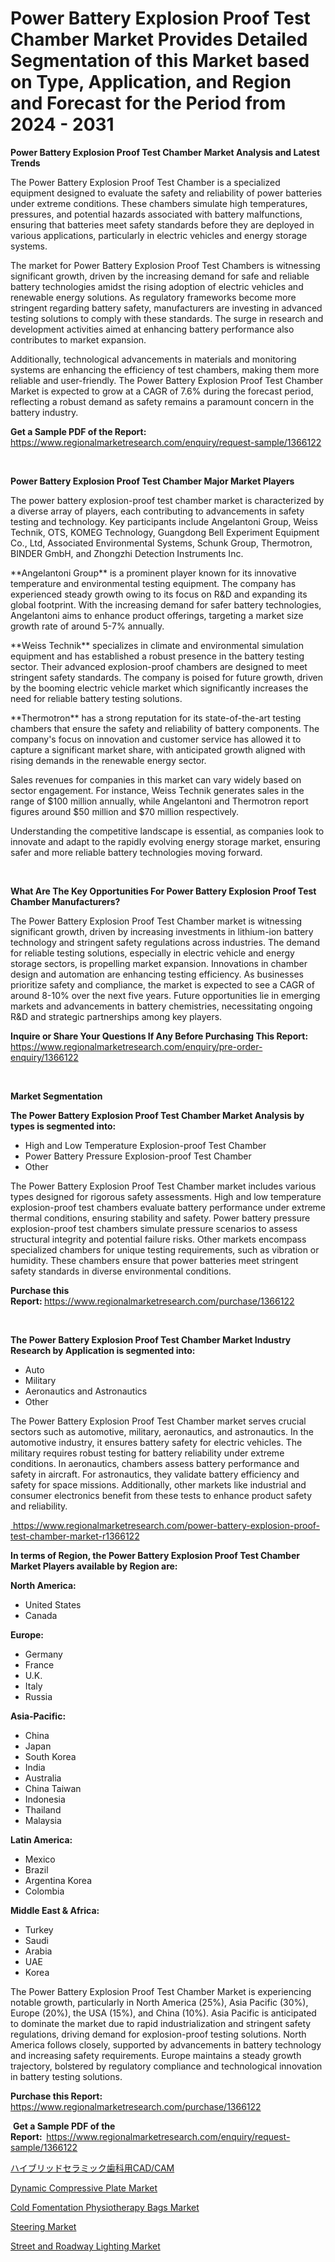 <p><h1>Power Battery Explosion Proof Test Chamber Market Provides Detailed Segmentation of this Market based on Type, Application, and Region and Forecast for the Period from 2024 - 2031</h1></p><p><strong>Power Battery Explosion Proof Test Chamber Market Analysis and Latest Trends</strong></p>
<p><p>The Power Battery Explosion Proof Test Chamber is a specialized equipment designed to evaluate the safety and reliability of power batteries under extreme conditions. These chambers simulate high temperatures, pressures, and potential hazards associated with battery malfunctions, ensuring that batteries meet safety standards before they are deployed in various applications, particularly in electric vehicles and energy storage systems.</p><p>The market for Power Battery Explosion Proof Test Chambers is witnessing significant growth, driven by the increasing demand for safe and reliable battery technologies amidst the rising adoption of electric vehicles and renewable energy solutions. As regulatory frameworks become more stringent regarding battery safety, manufacturers are investing in advanced testing solutions to comply with these standards. The surge in research and development activities aimed at enhancing battery performance also contributes to market expansion.</p><p>Additionally, technological advancements in materials and monitoring systems are enhancing the efficiency of test chambers, making them more reliable and user-friendly. The Power Battery Explosion Proof Test Chamber Market is expected to grow at a CAGR of 7.6% during the forecast period, reflecting a robust demand as safety remains a paramount concern in the battery industry.</p></p>
<p><strong>Get a Sample PDF of the Report:&nbsp;</strong> <a href="https://www.regionalmarketresearch.com/enquiry/request-sample/1366122">https://www.regionalmarketresearch.com/enquiry/request-sample/1366122</a></p>
<p>&nbsp;</p>
<p><strong>Power Battery Explosion Proof Test Chamber Major Market Players</strong></p>
<p><p>The power battery explosion-proof test chamber market is characterized by a diverse array of players, each contributing to advancements in safety testing and technology. Key participants include Angelantoni Group, Weiss Technik, OTS, KOMEG Technology, Guangdong Bell Experiment Equipment Co., Ltd, Associated Environmental Systems, Schunk Group, Thermotron, BINDER GmbH, and Zhongzhi Detection Instruments Inc.</p><p>**Angelantoni Group** is a prominent player known for its innovative temperature and environmental testing equipment. The company has experienced steady growth owing to its focus on R&D and expanding its global footprint. With the increasing demand for safer battery technologies, Angelantoni aims to enhance product offerings, targeting a market size growth rate of around 5-7% annually.</p><p>**Weiss Technik** specializes in climate and environmental simulation equipment and has established a robust presence in the battery testing sector. Their advanced explosion-proof chambers are designed to meet stringent safety standards. The company is poised for future growth, driven by the booming electric vehicle market which significantly increases the need for reliable battery testing solutions.</p><p>**Thermotron** has a strong reputation for its state-of-the-art testing chambers that ensure the safety and reliability of battery components. The company's focus on innovation and customer service has allowed it to capture a significant market share, with anticipated growth aligned with rising demands in the renewable energy sector.</p><p>Sales revenues for companies in this market can vary widely based on sector engagement. For instance, Weiss Technik generates sales in the range of $100 million annually, while Angelantoni and Thermotron report figures around $50 million and $70 million respectively.</p><p>Understanding the competitive landscape is essential, as companies look to innovate and adapt to the rapidly evolving energy storage market, ensuring safer and more reliable battery technologies moving forward.</p></p>
<p>&nbsp;</p>
<p><strong>What Are The Key Opportunities For Power Battery Explosion Proof Test Chamber Manufacturers?</strong></p>
<p><p>The Power Battery Explosion Proof Test Chamber market is witnessing significant growth, driven by increasing investments in lithium-ion battery technology and stringent safety regulations across industries. The demand for reliable testing solutions, especially in electric vehicle and energy storage sectors, is propelling market expansion. Innovations in chamber design and automation are enhancing testing efficiency. As businesses prioritize safety and compliance, the market is expected to see a CAGR of around 8-10% over the next five years. Future opportunities lie in emerging markets and advancements in battery chemistries, necessitating ongoing R&D and strategic partnerships among key players.</p></p>
<p><strong>Inquire or Share Your Questions If Any Before Purchasing This Report:</strong> <a href="https://www.regionalmarketresearch.com/enquiry/pre-order-enquiry/1366122">https://www.regionalmarketresearch.com/enquiry/pre-order-enquiry/1366122</a></p>
<p>&nbsp;</p>
<p><strong>Market Segmentation</strong></p>
<p><strong>The Power Battery Explosion Proof Test Chamber Market Analysis by types is segmented into:</strong></p>
<p><ul><li>High and Low Temperature Explosion-proof Test Chamber</li><li>Power Battery Pressure Explosion-proof Test Chamber</li><li>Other</li></ul></p>
<p><p>The Power Battery Explosion Proof Test Chamber market includes various types designed for rigorous safety assessments. High and low temperature explosion-proof test chambers evaluate battery performance under extreme thermal conditions, ensuring stability and safety. Power battery pressure explosion-proof test chambers simulate pressure scenarios to assess structural integrity and potential failure risks. Other markets encompass specialized chambers for unique testing requirements, such as vibration or humidity. These chambers ensure that power batteries meet stringent safety standards in diverse environmental conditions.</p></p>
<p><strong>Purchase this Report:&nbsp;</strong><a href="https://www.regionalmarketresearch.com/purchase/1366122">https://www.regionalmarketresearch.com/purchase/1366122</a></p>
<p>&nbsp;</p>
<p><strong>The Power Battery Explosion Proof Test Chamber Market Industry Research by Application is segmented into:</strong></p>
<p><ul><li>Auto</li><li>Military</li><li>Aeronautics and Astronautics</li><li>Other</li></ul></p>
<p><p>The Power Battery Explosion Proof Test Chamber market serves crucial sectors such as automotive, military, aeronautics, and astronautics. In the automotive industry, it ensures battery safety for electric vehicles. The military requires robust testing for battery reliability under extreme conditions. In aeronautics, chambers assess battery performance and safety in aircraft. For astronautics, they validate battery efficiency and safety for space missions. Additionally, other markets like industrial and consumer electronics benefit from these tests to enhance product safety and reliability.</p></p>
<p><a href="https://www.regionalmarketresearch.com/power-battery-explosion-proof-test-chamber-market-r1366122">&nbsp;https://www.regionalmarketresearch.com/power-battery-explosion-proof-test-chamber-market-r1366122</a></p>
<p><strong>In terms of Region, the Power Battery Explosion Proof Test Chamber Market Players available by Region are:</strong></p>
<p>
    <p> <strong> North America: </strong>
        <ul>
            <li>United States</li>
            <li>Canada</li>
        </ul>
        </p> 
    <p> <strong> Europe: </strong>
        <ul>
            <li>Germany</li>
            <li>France</li>
            <li>U.K.</li>
            <li>Italy</li>
            <li>Russia</li>
        </ul>
        </p> 
    <p> <strong> Asia-Pacific: </strong>
        <ul>
            <li>China</li>
            <li>Japan</li>
            <li>South Korea</li>
            <li>India</li>
            <li>Australia</li>
            <li>China Taiwan</li>
            <li>Indonesia</li>
            <li>Thailand</li>
            <li>Malaysia</li>
        </ul>
        </p> 
    <p> <strong> Latin America: </strong>
        <ul>
            <li>Mexico</li>
            <li>Brazil</li>
            <li>Argentina Korea</li>
            <li>Colombia</li>
        </ul>
        </p> 
    <p> <strong> Middle East & Africa: </strong>
        <ul>
            <li>Turkey</li>
            <li>Saudi</li>
            <li>Arabia</li>
            <li>UAE</li>
            <li>Korea</li>
        </ul>
    </p>
    </p>
<p><p>The Power Battery Explosion Proof Test Chamber Market is experiencing notable growth, particularly in North America (25%), Asia Pacific (30%), Europe (20%), the USA (15%), and China (10%). Asia Pacific is anticipated to dominate the market due to rapid industrialization and stringent safety regulations, driving demand for explosion-proof testing solutions. North America follows closely, supported by advancements in battery technology and increasing safety requirements. Europe maintains a steady growth trajectory, bolstered by regulatory compliance and technological innovation in battery testing solutions.</p></p>
<p><strong>Purchase this Report: </strong><a href="https://www.regionalmarketresearch.com/purchase/1366122">https://www.regionalmarketresearch.com/purchase/1366122</a></p>
<p>&nbsp;<strong>Get a Sample PDF of the Report:&nbsp;&nbsp;</strong><a href="https://www.regionalmarketresearch.com/enquiry/request-sample/1366122">https://www.regionalmarketresearch.com/enquiry/request-sample/1366122</a></p>
<p><strong></strong></p>
<p><p><a href="https://medium.com/@hook46569852024/%E3%83%8F%E3%82%A4%E3%83%96%E3%83%AA%E3%83%83%E3%83%89%E3%82%BB%E3%83%A9%E3%83%9F%E3%83%83%E3%82%AF%E6%AD%AF%E7%A7%91cad-cam%E5%B8%82%E5%A0%B4-2024%E5%B9%B4%E3%81%8B%E3%82%892031%E5%B9%B4%E3%81%BE%E3%81%A7%E3%81%AE%E3%82%B0%E3%83%AD%E3%83%BC%E3%83%90%E3%83%AB%E3%81%8A%E3%82%88%E3%81%B3%E5%9C%B0%E5%9F%9F%E5%88%86%E6%9E%90-718c21cb5aa2?postPublishedType=repub">ハイブリッドセラミック歯科用CAD/CAM</a></p><p><a href="https://medium.com/@kaylizulauf2023/dynamic-compressive-plate-market-forecast-global-market-trends-and-analysis-from-2024-to-2031-1b632df97703?postPublishedType=repub">Dynamic Compressive Plate Market</a></p><p><a href="https://medium.com/@devanrutherford2002/emerging-trends-in-cold-fomentation-physiotherapy-bags-market-global-outlook-and-future-prospects-aee09b3aadcd">Cold Fomentation Physiotherapy Bags Market</a></p><p><a href="https://www.linkedin.com/pulse/global-steering-market-exploring-share-trends-future-growth-hrvbf">Steering Market</a></p><p><a href="https://www.linkedin.com/pulse/street-roadway-lighting-industry-insights-report-analyzing-otvvf">Street and Roadway Lighting Market</a></p></p>